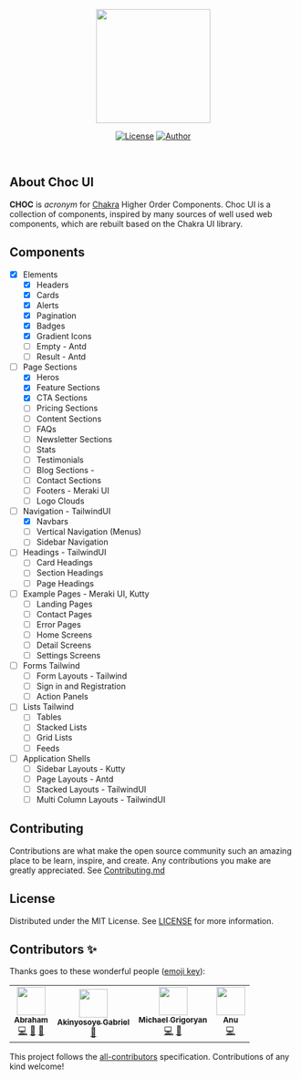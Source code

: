 <p align="center"><a href="https://choc-ui.tech" target="_blank"><img src="./public/logo.png" width="200"></a></p>
 
<div align="center">

[![License](https://img.shields.io/github/license/anubra266/choc-ui.svg?style=for-the-badge)](https://github.com/anubra266/choc-ui/blob/master/LICENSE)
[![Author](https://img.shields.io/badge/author-@anubra266-blue.svg?style=for-the-badge)](https://github.com/anubra266)

</div>
<br />

## About Choc UI

**CHOC** is _acronym_ for [Chakra](https://chakra-ui.com) Higher Order Components. Choc UI is a collection of components, inspired by many sources of well used web components, which are rebuilt based on the Chakra UI library.

## Components

- [x] Elements
  - [x] Headers
  - [x] Cards
  - [x] Alerts
  - [x] Pagination
  - [x] Badges
  - [x] Gradient Icons
  - [ ] Empty - Antd
  - [ ] Result - Antd
- [ ] Page Sections
  - [x] Heros
  - [x] Feature Sections
  - [x] CTA Sections
  - [ ] Pricing Sections
  - [ ] Content Sections
  - [ ] FAQs
  - [ ] Newsletter Sections
  - [ ] Stats
  - [ ] Testimonials
  - [ ] Blog Sections -
  - [ ] Contact Sections
  - [ ] Footers - Meraki UI
  - [ ] Logo Clouds
- [ ] Navigation - TailwindUI
  - [x] Navbars
  - [ ] Vertical Navigation (Menus)
  - [ ] Sidebar Navigation
- [ ] Headings - TailwindUI
  - [ ] Card Headings
  - [ ] Section Headings
  - [ ] Page Headings
- [ ] Example Pages - Meraki UI, Kutty
  - [ ] Landing Pages
  - [ ] Contact Pages
  - [ ] Error Pages
  - [ ] Home Screens
  - [ ] Detail Screens
  - [ ] Settings Screens
- [ ] Forms Tailwind
  - [ ] Form Layouts - Tailwind
  - [ ] Sign in and Registration
  - [ ] Action Panels
- [ ] Lists Tailwind
  - [ ] Tables
  - [ ] Stacked Lists
  - [ ] Grid Lists
  - [ ] Feeds
- [ ] Application Shells
  - [ ] Sidebar Layouts - Kutty
  - [ ] Page Layouts - Antd
  - [ ] Stacked Layouts - TailwindUI
  - [ ] Multi Column Layouts - TailwindUI

## Contributing

Contributions are what make the open source community such an amazing place to be learn, inspire, and create. Any contributions you make are greatly appreciated. See [Contributing.md](./CONTRIBUTING.md)

## License

Distributed under the MIT License. See [LICENSE](./LICENSE.md) for more information.

## Contributors ✨

Thanks goes to these wonderful people ([emoji key](https://allcontributors.org/docs/en/emoji-key)):

<!-- ALL-CONTRIBUTORS-LIST:START - Do not remove or modify this section -->
<!-- prettier-ignore-start -->
<!-- markdownlint-disable -->
<table>
  <tr>
    <td align="center"><a href="https://github.com/anubra266"><img src="https://avatars.githubusercontent.com/u/30869823?v=4?s=50" width="50px;" alt=""/><br /><sub><b>Abraham</b></sub></a><br /><a href="https://github.com/anubra266/choc-ui/commits?author=anubra266" title="Code">💻</a> <a href="#design-anubra266" title="Design">🎨</a> <a href="#maintenance-anubra266" title="Maintenance">🚧</a></td>
    <td align="center"><a href="https://github.com/GabrielFemi"><img src="https://avatars.githubusercontent.com/u/39733548?v=4?s=50" width="50px;" alt=""/><br /><sub><b>Akinyosoye Gabriel</b></sub></a><br /><a href="#maintenance-GabrielFemi" title="Maintenance">🚧</a></td>
    <td align="center"><a href="https://michaelgrigoryan.com"><img src="https://avatars.githubusercontent.com/u/56165400?v=4?s=50" width="50px;" alt=""/><br /><sub><b>Michael Grigoryan</b></sub></a><br /><a href="https://github.com/anubra266/choc-ui/commits?author=MichaelGrigoryan25" title="Code">💻</a> <a href="#design-MichaelGrigoryan25" title="Design">🎨</a></td>
    <td align="center"><a href="https://github.com/abraham266"><img src="https://avatars.githubusercontent.com/u/73303261?v=4?s=50" width="50px;" alt=""/><br /><sub><b>Anu</b></sub></a><br /><a href="https://github.com/anubra266/choc-ui/commits?author=abraham266" title="Code">💻</a></td>
  </tr>
</table>

<!-- markdownlint-restore -->
<!-- prettier-ignore-end -->

<!-- ALL-CONTRIBUTORS-LIST:END -->

This project follows the [all-contributors](https://github.com/all-contributors/all-contributors) specification. Contributions of any kind welcome!
